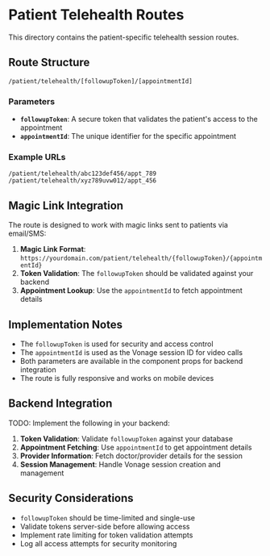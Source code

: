 # Patient Telehealth Routes

This directory contains the patient-specific telehealth session routes.

## Route Structure

```
/patient/telehealth/[followupToken]/[appointmentId]
```

### Parameters

- **`followupToken`**: A secure token that validates the patient's access to the appointment
- **`appointmentId`**: The unique identifier for the specific appointment

### Example URLs

```
/patient/telehealth/abc123def456/appt_789
/patient/telehealth/xyz789uvw012/appt_456
```

## Magic Link Integration

The route is designed to work with magic links sent to patients via email/SMS:

1. **Magic Link Format**: `https://yourdomain.com/patient/telehealth/{followupToken}/{appointmentId}`
2. **Token Validation**: The `followupToken` should be validated against your backend
3. **Appointment Lookup**: Use the `appointmentId` to fetch appointment details

## Implementation Notes

- The `followupToken` is used for security and access control
- The `appointmentId` is used as the Vonage session ID for video calls
- Both parameters are available in the component props for backend integration
- The route is fully responsive and works on mobile devices

## Backend Integration

TODO: Implement the following in your backend:

1. **Token Validation**: Validate `followupToken` against your database
2. **Appointment Fetching**: Use `appointmentId` to get appointment details
3. **Provider Information**: Fetch doctor/provider details for the session
4. **Session Management**: Handle Vonage session creation and management

## Security Considerations

- `followupToken` should be time-limited and single-use
- Validate tokens server-side before allowing access
- Implement rate limiting for token validation attempts
- Log all access attempts for security monitoring










